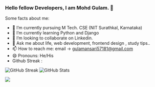 ### Hello fellow Developers, I am Mohd Gulam. 👋



Some facts about me:

- 🔭 I’m currently pursuing M Tech. CSE (NIT Surathkal, Karnataka)
- 🌱 I’m currently learning Python and Django
- 👯 I’m looking to collaborate on Linkedin.
- 💬 Ask me about life, web development, frontend design , study tips..
- 📫 How to reach me: email -> gulamansari57181@gmail.com
- 😄 Pronouns: He/His
- Github Streak :



![GitHub Streak](https://streak-stats.demolab.com/?user=gulamansari57181&theme=dark&hide_border=true)
![GitHub Stats](https://github-readme-stats.vercel.app/api?username=gulamansari57181&show_icons=true&theme=dark&include_all_commits=true&count_private=true)



![](https://leetcard.jacoblin.cool/gulam_57181?border=0&radius=20)










